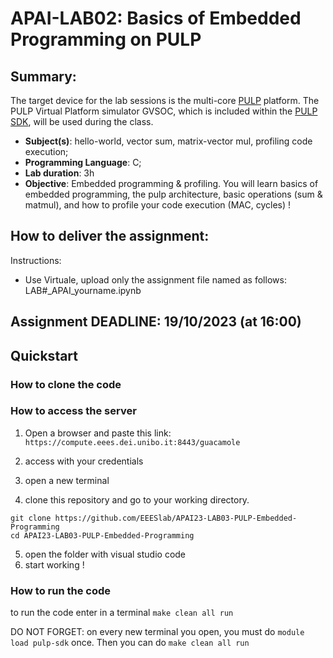 # APAI-LAB02: Basics of Embedded Programming on PULP

## Summary:
The target device for the lab sessions is the multi-core [PULP](https://github.com/pulp-platform/pulp) platform.
The PULP Virtual Platform simulator GVSOC, which is included within the [PULP SDK](https://github.com/pulp-platform/pulp-sdk), will be used during the class.

- **Subject(s)**: hello-world, vector sum, matrix-vector mul, profiling code execution;
- **Programming Language**: C;
- **Lab duration**: 3h
- **Objective**: Embedded programming & profiling. You will learn basics of embedded programming, the pulp architecture, basic operations (sum & matmul), and how to profile your code execution (MAC, cycles) !


## How to deliver the assignment:

Instructions:
* Use Virtuale, upload only the assignment file named as follows: LAB#_APAI_yourname.ipynb


## Assignment DEADLINE: 19/10/2023 (at 16:00)


## Quickstart
### How to clone the code



### How to access the server

1. Open a browser and paste this link:
`https://compute.eees.dei.unibo.it:8443/guacamole`

2. access with your credentials
3. open a new terminal
4. clone this repository and go to your working directory.
```
git clone https://github.com/EEESlab/APAI23-LAB03-PULP-Embedded-Programming
cd APAI23-LAB03-PULP-Embedded-Programming
```
5. open the folder with visual studio code
6. start working !


### How to run the code
to run the code enter in a terminal
`make clean all run`

DO NOT FORGET: on every new terminal you open, you must do `module load pulp-sdk` once. Then you can do `make clean all run`
